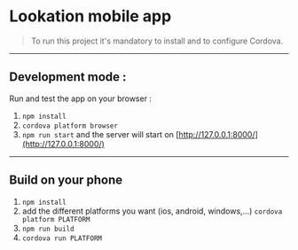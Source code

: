 # Lookation mobile app

> To run this project it's mandatory to install and to configure Cordova.

----
## Development mode :

Run and test the app on your browser :

1. `npm install`
1. `cordova platform browser`
1. `npm run start` and the server will start on [http://127.0.0.1:8000/](http://127.0.0.1:8000/)

----
## Build on your phone

1. `npm install`
1. add the different platforms you want (ios, android, windows,...) `cordova platform PLATFORM`
1. `npm run build`
1. `cordova run PLATFORM`
